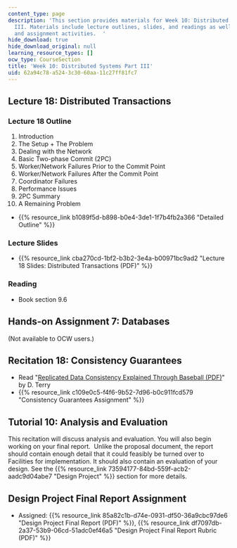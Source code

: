 ```yaml
---
content_type: page
description: 'This section provides materials for Week 10: Distributed Systems Part
  III. Materials include lecture outlines, slides, and readings as well as recitation
  and assignment activities.  '
hide_download: true
hide_download_original: null
learning_resource_types: []
ocw_type: CourseSection
title: 'Week 10: Distributed Systems Part III'
uid: 62a94c78-a524-3c30-60aa-11c27ff81fc7
---
```


Lecture 18: Distributed Transactions
------------------------------------

### Lecture 18 Outline

1.  Introduction
2.  The Setup + The Problem
3.  Dealing with the Network
4.  Basic Two-phase Commit (2PC)
5.  Worker/Network Failures Prior to the Commit Point
6.  Worker/Network Failures After the Commit Point
7.  Coordinator Failures
8.  Performance Issues
9.  2PC Summary
10.  A Remaining Problem

*   {{% resource_link b1089f5d-b898-b0e4-3de1-1f7b4fb2a366 "Detailed Outline" %}}

### Lecture Slides

*   {{% resource_link cba270cd-1bf2-b3b2-3e4a-b00971bc9ad2 "Lecture 18 Slides: Distributed Transactions (PDF)" %}}

### Reading

*   Book section 9.6

Hands-on Assignment 7: Databases
--------------------------------

(Not available to OCW users.)

Recitation 18: Consistency Guarantees
-------------------------------------

*   Read "[Replicated Data Consistency Explained Through Baseball (PDF)](https://www.microsoft.com/en-us/research/wp-content/uploads/2011/10/ConsistencyAndBaseballReport.pdf)" by D. Terry
*   {{% resource_link c109e0c5-f4f6-9b52-7d96-b0c911fcd579 "Consistency Guarantees Assignment" %}}

Tutorial 10: Analysis and Evaluation
------------------------------------

This recitation will discuss analysis and evaluation. You will also begin working on your final report.  Unlike the proposal document, the report should contain enough detail that it could feasibly be turned over to Facilities for implementation. It should also contain an evaluation of your design. See the {{% resource_link 73594177-84bd-559f-acb2-aadc9d04abe7 "Design Project" %}} section for more details.

Design Project Final Report Assignment
--------------------------------------

*   Assigned: {{% resource_link 85a82c1b-d74e-0931-df50-36a9cbc97de6 "Design Project Final Report (PDF)" %}}, {{% resource_link df7097db-2a37-53b9-06cd-51adc0ef46a5 "Design Project Final Report Rubric (PDF)" %}}